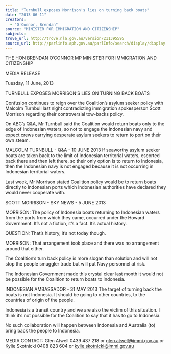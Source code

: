 ```yaml
---
title: "Turnbull exposes Morrison's lies on turning back boats"
date: "2013-06-11"
creators:
  - "O'Connor, Brendan"
source: "MINISTER FOR IMMIGRATION AND CITIZENSHIP"
subjects:
trove_url: http://trove.nla.gov.au/version/211395595
source_url: http://parlinfo.aph.gov.au/parlInfo/search/display/display.w3p;query=Id%3A%22media/pressrel/2515393%22
---
```


 THE HON BRENDAN O’CONNOR MP  MINISTER FOR IMMIGRATION AND CITIZENSHIP   

 MEDIA RELEASE    

 Tuesday, 11 June, 2013    

 TURNBULL EXPOSES MORRISON’S LIES ON TURNING BACK BOATS   

 Confusion continues to reign over the Coalition’s asylum seeker policy with Malcolm Turnbull last  night contradicting immigration spokesperson Scott Morrison regarding their controversial tow-backs policy.    

 On ABC’s Q&A, Mr Turnbull said the Coalition would return boats only to the edge of Indonesian  waters, so not to engage the Indonesian navy and expect crews carrying desperate asylum seekers  to return to port on their own steam.   

 MALCOLM TURNBULL - Q&A - 10 JUNE 2013  If seaworthy asylum seeker boats are taken back to the limit of Indonesian territorial waters,  escorted back there and then left there, so their only option is to return to Indonesia, then  the Indonesian navy is not engaged because it is not occurring in Indonesian territorial  waters.   

 Last week, Mr Morrison stated Coalition policy would be to return boats directly to Indonesian ports  which Indonesian authorities have declared they would never cooperate with.   

 SCOTT MORRISON - SKY NEWS - 5 JUNE 2013   

 MORRISON: The policy of Indonesia boats returning to Indonesian waters from the ports  from which they came, occurred under the Howard Government. It’s not a fiction, it’s a fact.  It’s actual history.   

 QUESTION: That’s history, it’s not today though.   

 MORRISON: That arrangement took place and there was no arrangement around that  either.    

 The Coalition’s turn back policy is more slogan than solution and will not stop the people smuggler  trade but will put Navy personnel at risk.   

 The Indonesian Government made this crystal clear last month it would not be possible for the  Coalition to return boats to Indonesia.   

 INDONESIAN AMBASSADOR - 31 MAY 2013  The target of turning back the boats is not Indonesia. It should be going to other countries, to  the countries of origin of the people.    

 Indonesia is a transit country and we are also the victim of this situation. I think it’s not  possible for the Coalition to say that it has to go to Indonesia.   

 No such collaboration will happen between Indonesia and Australia (to) bring back the  people to Indonesia. 

 

 MEDIA CONTACT: Glen Atwell 0439 437 218 or glen.atwell@immi.gov.au or Kylie Skotnicki 0408 823  604 or kylie.skotnicki@immi.gov.au  


